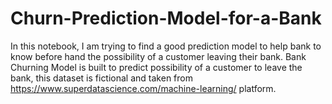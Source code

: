 # Churn-Prediction-Model-for-a-Bank
In this notebook, I am trying to find a good prediction model to help bank to know before hand the possibility of a customer leaving their bank.
Bank Churning Model is built to predict possibility of a customer to leave the bank, this dataset is fictional and taken from https://www.superdatascience.com/machine-learning/ platform.
